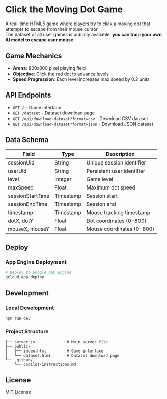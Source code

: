 # Click the Moving Dot Game

A real-time HTML5 game where players try to click a moving dot that attempts to escape from their mouse cursor.  
The dataset of all user games is publicly available: **you can train your own AI model to escape user mouse**.

## Game Mechanics

- **Arena**: 800x800 pixel playing field
- **Objective**: Click the red dot to advance levels
- **Speed Progression**: Each level increases max speed by 0.2 units

## API Endpoints

- `GET /` - Game interface
- `GET /dataset` - Dataset download page  
- `GET /api/download-dataset?format=csv` - Download CSV dataset
- `GET /api/download-dataset?format=json` - Download JSON dataset

## Data Schema

| Field | Type | Description |
|-------|------|-------------|
| sessionUid | String | Unique session identifier |
| userUid | String | Persistent user identifier |
| level | Integer | Game level |
| maxSpeed | Float | Maximum dot speed |
| sessionStartTime | Timestamp | Session start |
| sessionEndTime | Timestamp | Session end |
| timestamp | Timestamp | Mouse tracking timestamp |
| dotX, dotY | Float | Dot coordinates (0-800) |
| mouseX, mouseY | Float | Mouse coordinates (0-800) |

## Deploy

### App Engine Deployment
```bash
# Deploy to Google App Engine
gcloud app deploy
```

## Development

### Local Development
```bash
npm run dev
```

### Project Structure
```
├── server.js              # Main server file
├── public/
│   ├── index.html         # Game interface
│   └── dataset.html       # Dataset download page
└── .github/
    └── copilot-instructions.md
```

## License

MIT License
